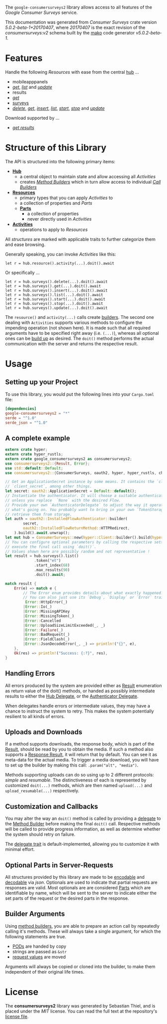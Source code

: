 <!---
DO NOT EDIT !
This file was generated automatically from 'src/generator/templates/api/README.md.mako'
DO NOT EDIT !
-->
The `google-consumersurveys2` library allows access to all features of the *Google Consumer Surveys* service.

This documentation was generated from *Consumer Surveys* crate version *5.0.2-beta-1+20170407*, where *20170407* is the exact revision of the *consumersurveys:v2* schema built by the [mako](http://www.makotemplates.org/) code generator *v5.0.2-beta-1*.
# Features

Handle the following *Resources* with ease from the central [hub](https://docs.rs/google-consumersurveys2/5.0.2-beta-1+20170407/google_consumersurveys2/ConsumerSurveys) ... 

* mobileapppanels
 * [*get*](https://docs.rs/google-consumersurveys2/5.0.2-beta-1+20170407/google_consumersurveys2/api::MobileapppanelGetCall), [*list*](https://docs.rs/google-consumersurveys2/5.0.2-beta-1+20170407/google_consumersurveys2/api::MobileapppanelListCall) and [*update*](https://docs.rs/google-consumersurveys2/5.0.2-beta-1+20170407/google_consumersurveys2/api::MobileapppanelUpdateCall)
* results
 * [*get*](https://docs.rs/google-consumersurveys2/5.0.2-beta-1+20170407/google_consumersurveys2/api::ResultGetCall)
* [surveys](https://docs.rs/google-consumersurveys2/5.0.2-beta-1+20170407/google_consumersurveys2/api::Survey)
 * [*delete*](https://docs.rs/google-consumersurveys2/5.0.2-beta-1+20170407/google_consumersurveys2/api::SurveyDeleteCall), [*get*](https://docs.rs/google-consumersurveys2/5.0.2-beta-1+20170407/google_consumersurveys2/api::SurveyGetCall), [*insert*](https://docs.rs/google-consumersurveys2/5.0.2-beta-1+20170407/google_consumersurveys2/api::SurveyInsertCall), [*list*](https://docs.rs/google-consumersurveys2/5.0.2-beta-1+20170407/google_consumersurveys2/api::SurveyListCall), [*start*](https://docs.rs/google-consumersurveys2/5.0.2-beta-1+20170407/google_consumersurveys2/api::SurveyStartCall), [*stop*](https://docs.rs/google-consumersurveys2/5.0.2-beta-1+20170407/google_consumersurveys2/api::SurveyStopCall) and [*update*](https://docs.rs/google-consumersurveys2/5.0.2-beta-1+20170407/google_consumersurveys2/api::SurveyUpdateCall)


Download supported by ...

* [*get results*](https://docs.rs/google-consumersurveys2/5.0.2-beta-1+20170407/google_consumersurveys2/api::ResultGetCall)



# Structure of this Library

The API is structured into the following primary items:

* **[Hub](https://docs.rs/google-consumersurveys2/5.0.2-beta-1+20170407/google_consumersurveys2/ConsumerSurveys)**
    * a central object to maintain state and allow accessing all *Activities*
    * creates [*Method Builders*](https://docs.rs/google-consumersurveys2/5.0.2-beta-1+20170407/google_consumersurveys2/client::MethodsBuilder) which in turn
      allow access to individual [*Call Builders*](https://docs.rs/google-consumersurveys2/5.0.2-beta-1+20170407/google_consumersurveys2/client::CallBuilder)
* **[Resources](https://docs.rs/google-consumersurveys2/5.0.2-beta-1+20170407/google_consumersurveys2/client::Resource)**
    * primary types that you can apply *Activities* to
    * a collection of properties and *Parts*
    * **[Parts](https://docs.rs/google-consumersurveys2/5.0.2-beta-1+20170407/google_consumersurveys2/client::Part)**
        * a collection of properties
        * never directly used in *Activities*
* **[Activities](https://docs.rs/google-consumersurveys2/5.0.2-beta-1+20170407/google_consumersurveys2/client::CallBuilder)**
    * operations to apply to *Resources*

All *structures* are marked with applicable traits to further categorize them and ease browsing.

Generally speaking, you can invoke *Activities* like this:

```Rust,ignore
let r = hub.resource().activity(...).doit().await
```

Or specifically ...

```ignore
let r = hub.surveys().delete(...).doit().await
let r = hub.surveys().get(...).doit().await
let r = hub.surveys().insert(...).doit().await
let r = hub.surveys().list(...).doit().await
let r = hub.surveys().start(...).doit().await
let r = hub.surveys().stop(...).doit().await
let r = hub.surveys().update(...).doit().await
```

The `resource()` and `activity(...)` calls create [builders][builder-pattern]. The second one dealing with `Activities` 
supports various methods to configure the impending operation (not shown here). It is made such that all required arguments have to be 
specified right away (i.e. `(...)`), whereas all optional ones can be [build up][builder-pattern] as desired.
The `doit()` method performs the actual communication with the server and returns the respective result.

# Usage

## Setting up your Project

To use this library, you would put the following lines into your `Cargo.toml` file:

```toml
[dependencies]
google-consumersurveys2 = "*"
serde = "^1.0"
serde_json = "^1.0"
```

## A complete example

```Rust
extern crate hyper;
extern crate hyper_rustls;
extern crate google_consumersurveys2 as consumersurveys2;
use consumersurveys2::{Result, Error};
use std::default::Default;
use consumersurveys2::{ConsumerSurveys, oauth2, hyper, hyper_rustls, chrono, FieldMask};

// Get an ApplicationSecret instance by some means. It contains the `client_id` and 
// `client_secret`, among other things.
let secret: oauth2::ApplicationSecret = Default::default();
// Instantiate the authenticator. It will choose a suitable authentication flow for you, 
// unless you replace  `None` with the desired Flow.
// Provide your own `AuthenticatorDelegate` to adjust the way it operates and get feedback about 
// what's going on. You probably want to bring in your own `TokenStorage` to persist tokens and
// retrieve them from storage.
let auth = oauth2::InstalledFlowAuthenticator::builder(
        secret,
        oauth2::InstalledFlowReturnMethod::HTTPRedirect,
    ).build().await.unwrap();
let mut hub = ConsumerSurveys::new(hyper::Client::builder().build(hyper_rustls::HttpsConnectorBuilder::new().with_native_roots().https_or_http().enable_http1().enable_http2().build()), auth);
// You can configure optional parameters by calling the respective setters at will, and
// execute the final call using `doit()`.
// Values shown here are possibly random and not representative !
let result = hub.surveys().list()
             .token("et")
             .start_index(68)
             .max_results(90)
             .doit().await;

match result {
    Err(e) => match e {
        // The Error enum provides details about what exactly happened.
        // You can also just use its `Debug`, `Display` or `Error` traits
         Error::HttpError(_)
        |Error::Io(_)
        |Error::MissingAPIKey
        |Error::MissingToken(_)
        |Error::Cancelled
        |Error::UploadSizeLimitExceeded(_, _)
        |Error::Failure(_)
        |Error::BadRequest(_)
        |Error::FieldClash(_)
        |Error::JsonDecodeError(_, _) => println!("{}", e),
    },
    Ok(res) => println!("Success: {:?}", res),
}

```
## Handling Errors

All errors produced by the system are provided either as [Result](https://docs.rs/google-consumersurveys2/5.0.2-beta-1+20170407/google_consumersurveys2/client::Result) enumeration as return value of
the doit() methods, or handed as possibly intermediate results to either the 
[Hub Delegate](https://docs.rs/google-consumersurveys2/5.0.2-beta-1+20170407/google_consumersurveys2/client::Delegate), or the [Authenticator Delegate](https://docs.rs/yup-oauth2/*/yup_oauth2/trait.AuthenticatorDelegate.html).

When delegates handle errors or intermediate values, they may have a chance to instruct the system to retry. This 
makes the system potentially resilient to all kinds of errors.

## Uploads and Downloads
If a method supports downloads, the response body, which is part of the [Result](https://docs.rs/google-consumersurveys2/5.0.2-beta-1+20170407/google_consumersurveys2/client::Result), should be
read by you to obtain the media.
If such a method also supports a [Response Result](https://docs.rs/google-consumersurveys2/5.0.2-beta-1+20170407/google_consumersurveys2/client::ResponseResult), it will return that by default.
You can see it as meta-data for the actual media. To trigger a media download, you will have to set up the builder by making
this call: `.param("alt", "media")`.

Methods supporting uploads can do so using up to 2 different protocols: 
*simple* and *resumable*. The distinctiveness of each is represented by customized 
`doit(...)` methods, which are then named `upload(...)` and `upload_resumable(...)` respectively.

## Customization and Callbacks

You may alter the way an `doit()` method is called by providing a [delegate](https://docs.rs/google-consumersurveys2/5.0.2-beta-1+20170407/google_consumersurveys2/client::Delegate) to the 
[Method Builder](https://docs.rs/google-consumersurveys2/5.0.2-beta-1+20170407/google_consumersurveys2/client::CallBuilder) before making the final `doit()` call. 
Respective methods will be called to provide progress information, as well as determine whether the system should 
retry on failure.

The [delegate trait](https://docs.rs/google-consumersurveys2/5.0.2-beta-1+20170407/google_consumersurveys2/client::Delegate) is default-implemented, allowing you to customize it with minimal effort.

## Optional Parts in Server-Requests

All structures provided by this library are made to be [encodable](https://docs.rs/google-consumersurveys2/5.0.2-beta-1+20170407/google_consumersurveys2/client::RequestValue) and 
[decodable](https://docs.rs/google-consumersurveys2/5.0.2-beta-1+20170407/google_consumersurveys2/client::ResponseResult) via *json*. Optionals are used to indicate that partial requests are responses 
are valid.
Most optionals are are considered [Parts](https://docs.rs/google-consumersurveys2/5.0.2-beta-1+20170407/google_consumersurveys2/client::Part) which are identifiable by name, which will be sent to 
the server to indicate either the set parts of the request or the desired parts in the response.

## Builder Arguments

Using [method builders](https://docs.rs/google-consumersurveys2/5.0.2-beta-1+20170407/google_consumersurveys2/client::CallBuilder), you are able to prepare an action call by repeatedly calling it's methods.
These will always take a single argument, for which the following statements are true.

* [PODs][wiki-pod] are handed by copy
* strings are passed as `&str`
* [request values](https://docs.rs/google-consumersurveys2/5.0.2-beta-1+20170407/google_consumersurveys2/client::RequestValue) are moved

Arguments will always be copied or cloned into the builder, to make them independent of their original life times.

[wiki-pod]: http://en.wikipedia.org/wiki/Plain_old_data_structure
[builder-pattern]: http://en.wikipedia.org/wiki/Builder_pattern
[google-go-api]: https://github.com/google/google-api-go-client

# License
The **consumersurveys2** library was generated by Sebastian Thiel, and is placed 
under the *MIT* license.
You can read the full text at the repository's [license file][repo-license].

[repo-license]: https://github.com/Byron/google-apis-rsblob/main/LICENSE.md

